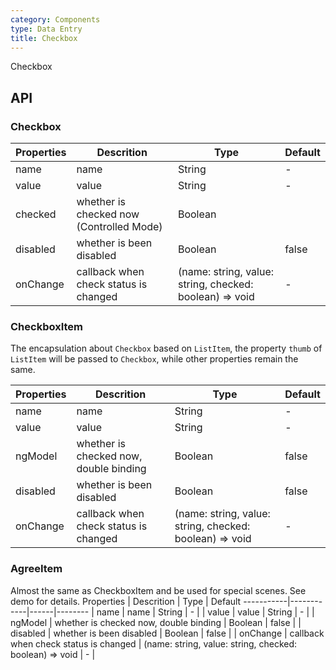 ```yaml
---
category: Components
type: Data Entry
title: Checkbox
---
```


Checkbox

## API

### Checkbox

| Properties | Descrition                               | Type                                                    | Default        |
| ---------- | ---------------------------------------- | ------------------------------------------------------- | -------------- |
| name       | name                                     | String                                                  | -              |
| value      | value                                    | String                                                  | -              |
| checked    | whether is checked now (Controlled Mode) | Boolean                                                 | <span> </span> |
| disabled   | whether is been disabled                 | Boolean                                                 | false          |
| onChange   | callback when check status is changed    | (name: string, value: string, checked: boolean) => void | -              |

### CheckboxItem

The encapsulation about `Checkbox` based on `ListItem`, the property `thumb` of `ListItem` will be passed to `Checkbox`, while other properties remain the same.

| Properties | Descrition                             | Type                                                    | Default              |
| ---------- | -------------------------------------- | ------------------------------------------------------- | -------------------- |
| name       | name                                   | String                                                  | -                    |
| value      | value                                  | String                                                  | -                    |
| ngModel    | whether is checked now, double binding | Boolean                                                 | <span> false </span> |
| disabled   | whether is been disabled               | Boolean                                                 | false                |
| onChange   | callback when check status is changed  | (name: string, value: string, checked: boolean) => void | -                    |

### AgreeItem

Almost the same as CheckboxItem and be used for special scenes. See demo for details.
Properties | Descrition | Type | Default
-----------|------------|------|--------
| name | name | String | - |
| value | value | String | - |
| ngModel | whether is checked now, double binding | Boolean | <span> false </span> |
| disabled | whether is been disabled | Boolean | false |
| onChange | callback when check status is changed | (name: string, value: string, checked: boolean) => void | - |
